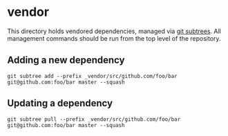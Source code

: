 # vendor

This directory holds vendored dependencies, managed via [git subtrees](0).
All management commands should be run from the top level of the repository.

[0]: http://blogs.atlassian.com/2013/05/alternatives-to-git-submodule-git-subtree

## Adding a new dependency

    git subtree add --prefix _vendor/src/github.com/foo/bar git@github.com:foo/bar master --squash

## Updating a dependency

    git subtree pull --prefix _vendor/src/github.com/foo/bar git@github.com:foo/bar master --squash

